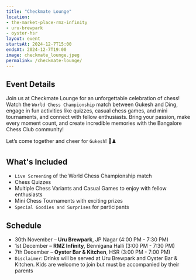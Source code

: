 ```yaml
---
title: "Checkmate Lounge"
location: 
- the-market-place-rmz-infinity
- uru-brewpark
- oyster-hsr
layout: event
startsAt: 2024-12-7T15:00
endsAt: 2024-12-7T19:00
image: checkmate_lounge.jpeg
permalink: /checkmate-lounge/
---
```

## Event Details

Join us at Checkmate Lounge for an unforgettable celebration of chess! Watch the `World Chess Championship` match between Gukesh and Ding, engage in fun activities like quizzes, casual chess games, and mini tournaments, and connect with fellow enthusiasts.
Bring your passion, make every moment count, and create incredible memories with the Bangalore Chess Club community!

Let’s come together and cheer for `Gukesh`! 🎉♟️

## What's Included

-  `Live Screening` of the World Chess Championship match
- Chess Quizzes 
- ️Multiple Chess Variants and Casual Games to enjoy with fellow enthusiasts
- Mini Chess Tournaments with exciting prizes
-  `Special Goodies and Surprises` for participants


## Schedule

- 30th November – **Uru Brewpark**, JP Nagar (4:00 PM - 7:30 PM)
- 1st December – **RMZ Infinity**, Bennigana Halli (3:00 PM - 7:30 PM)
- 7th December – **Oyster Bar & Kitchen**, HSR (3:00 PM - 7:00 PM)
- `Disclaimer`: Drinks will be served at Uru Brewpark and Oyster Bar & Kitchen. Kids are welcome to join but must be accompanied by their parents
